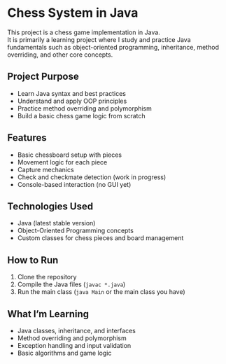 # Chess System in Java

This project is a chess game implementation in Java.  
It is primarily a learning project where I study and practice Java fundamentals such as object-oriented programming, inheritance, method overriding, and other core concepts.

## Project Purpose

- Learn Java syntax and best practices  
- Understand and apply OOP principles  
- Practice method overriding and polymorphism  
- Build a basic chess game logic from scratch

## Features

- Basic chessboard setup with pieces  
- Movement logic for each piece  
- Capture mechanics  
- Check and checkmate detection (work in progress)  
- Console-based interaction (no GUI yet)

## Technologies Used

- Java (latest stable version)  
- Object-Oriented Programming concepts  
- Custom classes for chess pieces and board management  

## How to Run

1. Clone the repository  
2. Compile the Java files (`javac *.java`)  
3. Run the main class (`java Main` or the main class you have)  

## What I’m Learning

- Java classes, inheritance, and interfaces  
- Method overriding and polymorphism  
- Exception handling and input validation  
- Basic algorithms and game logic




